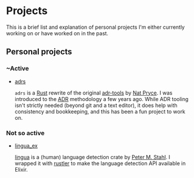 # Projects

This is a brief list and explanation of personal projects I'm either currently working on or have
worked on in the past.

## Personal projects

### ~Active

* [adrs](https://github.com/joshrotenberg/adrs)
  
  `adrs` is a [Rust](https://rust-lang.org) rewrite of the original [adr-tools](https://github.com/npryce/adr-tools) by
  [Nat Pryce](https://github.com/npryce). I was introduced to the [ADR](https://adr.github.io) methodology a few years ago.
  While ADR tooling isn't strictly needed (beyond git and a text editor), it does help with consistency and bookkeeping, and this
  has been a fun project to work on.

### Not so active

* [lingua_ex](https://github.com/joshrotenberg/lingua_ex)

  [lingua](https://github.com/pemistahl/lingua) is a (human) language detection crate by [Peter M. Stahl](https://github.com/pemistahl).
  I wrapped it with [rustler](https://hex.pm/packages/rustler) to make the language detection API available in Elixir.
